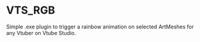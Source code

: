 # VTS_RGB
Simple .exe plugin to trigger a rainbow animation on selected ArtMeshes for any Vtuber on Vtube Studio.

